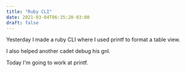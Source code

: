 ```yaml
---
title: "Ruby CLI"
date: 2021-03-04T06:35:20-03:00
draft: false
---
```


Yesterday I made a ruby ​​CLI where I used printf to format a table view.

I also helped another cadet debug his gnl.

Today I'm going to work at printf.
